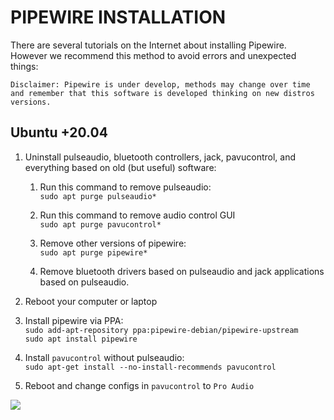 # PIPEWIRE INSTALLATION

There are several tutorials on the Internet about installing Pipewire. However we recommend this method to avoid errors and unexpected things:

    Disclaimer: Pipewire is under develop, methods may change over time and remember that this software is developed thinking on new distros versions.

## Ubuntu +20.04

1. Uninstall pulseaudio, bluetooth controllers, jack, pavucontrol, and everything based on old (but useful) software:
   1. Run this command to remove pulseaudio:<br>  `sudo apt purge pulseaudio*`
   
   2. Run this command to remove audio control GUI <br> `sudo apt purge pavucontrol*`

   3. Remove other versions of pipewire: <br>`sudo apt purge pipewire*`
   
   4. Remove bluetooth drivers based on pulseaudio and jack applications based on pulseaudio.
   
2. Reboot your computer or laptop
3. Install pipewire via PPA:<br> `sudo add-apt-repository ppa:pipewire-debian/pipewire-upstream` <br> `sudo apt install pipewire`
4. Install `pavucontrol` without pulseaudio: <br>`sudo apt-get install --no-install-recommends pavucontrol`
5. Reboot and change configs in `pavucontrol` to `Pro Audio`

 ![](https://imgur.com/514XIgR.png)
